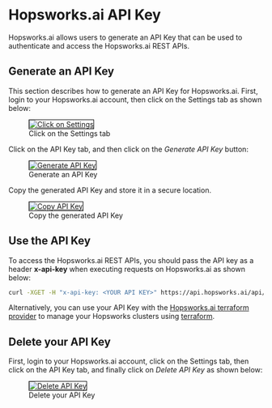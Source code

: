 # Hopsworks.ai API Key

Hopsworks.ai allows users to generate an API Key that can be used to authenticate and access the Hopsworks.ai REST APIs.

## Generate an API Key

This section describes how to generate an API Key for Hopsworks.ai. First, login to your Hopsworks.ai account, then click on the Settings tab as shown below:

<p align="center">
  <figure>
    <a  href="../../assets/images/hopsworksai/apiKey/api-key-1.png">
      <img style="border: 1px solid #000" src="../../assets/images/hopsworksai/apiKey/api-key-1.png" alt="Click on Settings">
    </a>
    <figcaption>Click on the Settings tab</figcaption>
  </figure>
</p>

Click on the API Key tab, and then click on the *Generate API Key* button:

<p align="center">
  <figure>
    <a  href="../../assets/images/hopsworksai/apiKey/api-key-2.png">
      <img style="border: 1px solid #000" src="../../assets/images/hopsworksai/apiKey/api-key-2.png" alt="Generate API Key">
    </a>
    <figcaption>Generate an API Key</figcaption>
  </figure>
</p>

Copy the generated API Key and store it in a secure location.

<p align="center">
  <figure>
    <a  href="../../assets/images/hopsworksai/apiKey/api-key-3.png">
      <img style="border: 1px solid #000" src="../../assets/images/hopsworksai/apiKey/api-key-3.png" alt="Copy API Key">
    </a>
    <figcaption>Copy the generated API Key</figcaption>
  </figure>
</p>

## Use the API Key

To access the Hopsworks.ai REST APIs, you should pass the API key as a header **x-api-key** when executing requests on Hopsworks.ai as shown below:

```bash
curl -XGET -H "x-api-key: <YOUR API KEY>" https://api.hopsworks.ai/api/clusters
```

Alternatively, you can use your API Key with the [Hopsworks.ai terraform provider](https://registry.terraform.io/providers/logicalclocks/hopsworksai/latest) to manage your Hopsworks clusters using [terraform](https://www.terraform.io/).

## Delete your API Key

First, login to your Hopsworks.ai account, click on the Settings tab, then click on the API Key tab, and finally click on *Delete API Key* as shown below:

<p align="center">
  <figure>
    <a  href="../../assets/images/hopsworksai/apiKey/api-key-4.png">
      <img style="border: 1px solid #000" src="../../assets/images/hopsworksai/apiKey/api-key-4.png" alt="Delete API Key">
    </a>
    <figcaption>Delete your API Key</figcaption>
  </figure>
</p>
 
